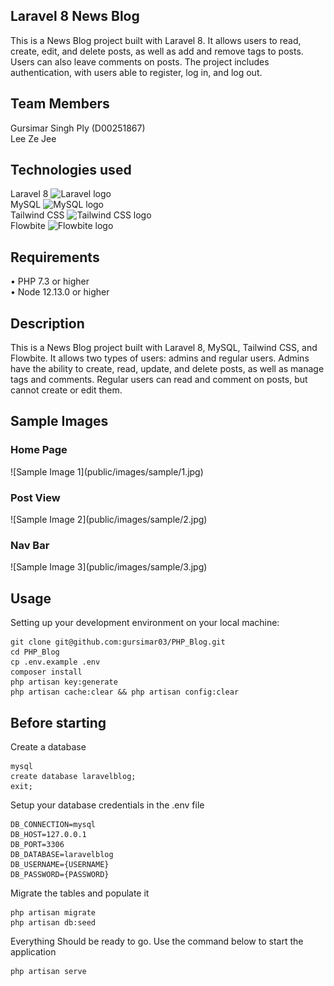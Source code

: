## Laravel 8 News Blog

This is a News Blog project built with Laravel 8. It allows users to read, create, edit, and delete posts, as well as add and remove tags to posts. Users can also leave comments on posts. The project includes authentication, with users able to register, log in, and log out.

## Team Members

Gursimar Singh Ply (D00251867) <br>
Lee Ze Jee 

## Technologies used
Laravel 8 <img src="https://laravel.com/assets/img/components/logo-laravel.svg" alt="Laravel logo" width="40" height="40"> <br>
MySQL <img src="https://www.mysql.com/common/logos/logo-mysql-170x115.png" alt="MySQL logo" width="40" height="40"> <br>
Tailwind CSS <img src="https://encrypted-tbn0.gstatic.com/images?q=tbn:ANd9GcTq0F6HGBOunbnCsh585o99GCZnUA7hKef7ouZxiRyO&s" alt="Tailwind CSS logo" width="40" height="40"> <br>
Flowbite <img src="https://skeleton.ghost.io/content/images/2023/01/blog-tailwind.jpg" alt="Flowbite logo" width="40" height="40">
<br>

## Requirements
•	PHP 7.3 or higher <br>
•	Node 12.13.0 or higher <br>

## Description
This is a News Blog project built with Laravel 8, MySQL, Tailwind CSS, and Flowbite. It allows two types of users: admins and regular users. Admins have the ability to create, read, update, and delete posts, as well as manage tags and comments. Regular users can read and comment on posts, but cannot create or edit them.

## Sample Images
<h3> Home Page </h1>
![Sample Image 1](public/images/sample/1.jpg)
<h3> Post View </h1>
![Sample Image 2](public/images/sample/2.jpg)
<h3> Nav Bar </h1>
![Sample Image 3](public/images/sample/3.jpg)

## Usage <br>
Setting up your development environment on your local machine: <br>
```
git clone git@github.com:gursimar03/PHP_Blog.git
cd PHP_Blog
cp .env.example .env
composer install
php artisan key:generate
php artisan cache:clear && php artisan config:clear

```

## Before starting <br>
Create a database <br>
```
mysql
create database laravelblog;
exit;
```

Setup your database credentials in the .env file <br>
```
DB_CONNECTION=mysql
DB_HOST=127.0.0.1
DB_PORT=3306
DB_DATABASE=laravelblog
DB_USERNAME={USERNAME}
DB_PASSWORD={PASSWORD}
```

Migrate the tables and populate it
```
php artisan migrate
php artisan db:seed
```


Everything Should be ready to go. 
Use the command below to start the application

```
php artisan serve
```
